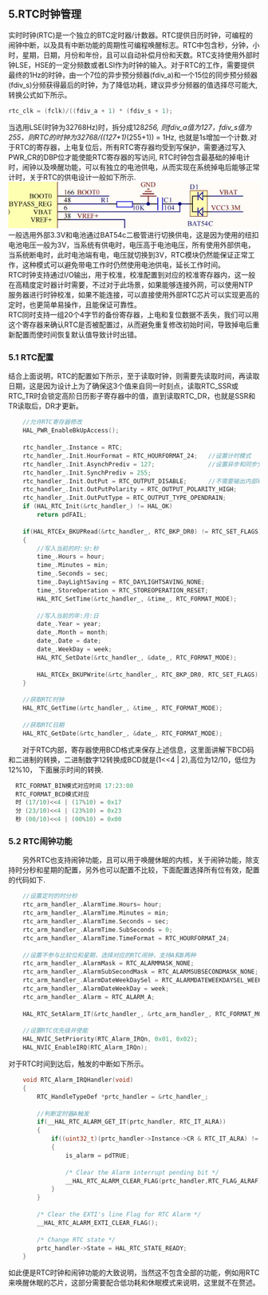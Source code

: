 ## **5.RTC时钟管理**
实时时钟(RTC)是一个独立的BTC定时器/计数器。RTC提供日历时钟，可编程的闹钟中断，以及具有中断功能的周期性可编程唤醒标志。RTC中包含秒，分钟，小时，星期，日期，月份和年份，且可以自动补偿月份和天数。RTC支持使用外部时钟LSE，HSE的一定分频数或者LSI作为时钟的输入。对于RTC的工作，需要提供最终的1Hz的时钟，由一个7位的异步预分频器(fdiv_a)和一个15位的同步预分频器(fdiv_s)分频获得最后的时钟，为了降低功耗，建议异步分频器的值选择尽可能大, 转换公式如下所示。<br />
```c
rtc_clk = (fclk)/((fdiv_a + 1) * (fdiv_s + 1);
```
当选用LSE(时钟为32768Hz)时，拆分成128*256, 则fdiv_a值为127，fdiv_s值为255，则RTC的时钟为32768/((127+1)*(255+1)) = 1Hz, 也就是1s增加一个计数.对于RTC的寄存器，上电复位后，所有RTC寄存器均受到写保护，需要通过写入PWR_CR的DBP位才能使能RTC寄存器的写访问, RTC时钟包含最基础的掉电计时，闹钟以及唤醒功能，可以有独立的电池供电，从而实现在系统掉电后能够正常计时，关于RTC的供电设计一般如下所示.<br />
![image](image/3_RTC.JPG#pic_center)<br />
一般选用外部3.3V和电池通过BAT54c二极管进行切换供电，这是因为使用的纽扣电池电压一般为3V，当系统有供电时，电压高于电池电压，所有使用外部供电，当系统断电时，此时电池端有电，电压就切换到3V，RTC模块仍然能保证正常工作，这种模式可以避免带电工作时仍然使用电池供电，延长工作时间。<br />
RTC时钟支持通过I/O输出，用于校准，校准配置到对应的校准寄存器内，这一般在高精度定时器计时需要，不过对于此场景，如果能够连接外网，可以使用NTP服务器进行时钟校准，如果不能连接，可以直接使用外部RTC芯片可以实现更高的定时，也更简单易操作，且能保证可靠性。<br />
RTC同时支持一组20个4字节的备份寄存器，上电和复位数据不丢失，我们可以用这个寄存器来确认RTC是否被配置过，从而避免重复修改初始时间，导致掉电后重新配置而使时间恢复默认值导致计时出错。<br />

### **5.1 RTC配置**
结合上面说明，RTC的配置如下所示，至于读取时钟，则需要先读取时间，再读取日期，这是因为设计上为了确保这3个值来自同一时刻点，读取RTC_SSR或RTC_TR时会锁定高阶日历影子寄存器中的值，直到读取RTC_DR，也就是SSR和TR读取后，DR才更新。<br />
```c
    //允许RTC寄存器修改
    HAL_PWR_EnableBkUpAccess();

    rtc_handler_.Instance = RTC;
    rtc_handler_.Init.HourFormat = RTC_HOURFORMAT_24;   //设置计时模式
    rtc_handler_.Init.AsynchPrediv = 127;               //设置异步和同步分频，保证时钟为1Hz.
    rtc_handler_.Init.SynchPrediv = 255;
    rtc_handler_.Init.OutPut = RTC_OUTPUT_DISABLE;      //不需要输出内部时钟用于校准，否则使用RTC_AF1进行输出
    rtc_handler_.Init.OutPutPolarity = RTC_OUTPUT_POLARITY_HIGH;
    rtc_handler_.Init.OutPutType = RTC_OUTPUT_TYPE_OPENDRAIN;
    if (HAL_RTC_Init(&rtc_handler_) != HAL_OK)
        return pdFAIL;

    if(HAL_RTCEx_BKUPRead(&rtc_handler_, RTC_BKP_DR0) != RTC_SET_FLAGS)
    {
        //写入当前的时:分:秒
        time_.Hours = hour;
        time_.Minutes = min;
        time_.Seconds = sec;
        time_.DayLightSaving = RTC_DAYLIGHTSAVING_NONE;
        time_.StoreOperation = RTC_STOREOPERATION_RESET;
        HAL_RTC_SetTime(&rtc_handler_, &time_, RTC_FORMAT_MODE);

        //写入当前的年:月:日
        date_.Year = year;
        date_.Month = month;
        date_.Date = date;
        date_.WeekDay = week;
        HAL_RTC_SetDate(&rtc_handler_, &date_, RTC_FORMAT_MODE);

        HAL_RTCEx_BKUPWrite(&rtc_handler_, RTC_BKP_DR0, RTC_SET_FLAGS);
    }

    //获取RTC时钟
    HAL_RTC_GetTime(&rtc_handler_, &time_, RTC_FORMAT_MODE);
    
    //获取RTC日期
    HAL_RTC_GetDate(&rtc_handler_, &date_, RTC_FORMAT_MODE);
```
&emsp;&emsp;对于RTC内部，寄存器使用BCD格式来保存上述信息，这里面讲解下BCD码和二进制的转换，二进制数字12转换成BCD就是(1<<4 | 2),高位为12/10，低位为12%10， 下面展示时间的转换.<br />
```C
  RTC_FORMAT_BIN模式对应时间 17:23:00
  RTC_FORMAT_BCD模式对应 
  时 (17/10)<<4 | (17%10) = 0x17
  分 (23/10)<<4 | (23%10) = 0x23
  秒 (00/10)<<4 | (00%10) = 0x00
```
### **5.2 RTC闹钟功能**
&emsp;&emsp;另外RTC也支持闹钟功能，且可以用于唤醒休眠的内核，关于闹钟功能，除支持时分秒和星期的配置，另外也可以配置不比较，下面配置选择所有位有效，配置的代码如下.<br />
```c
    //设置定时的时分秒
    rtc_arm_handler_.AlarmTime.Hours= hour;  
    rtc_arm_handler_.AlarmTime.Minutes = min; 
    rtc_arm_handler_.AlarmTime.Seconds = sec; 
    rtc_arm_handler_.AlarmTime.SubSeconds = 0;
    rtc_arm_handler_.AlarmTime.TimeFormat = RTC_HOURFORMAT_24;
    
    //设置不参与比较位和星期，选择对应的RTC闹钟，支持A和B两种
    rtc_arm_handler_.AlarmMask = RTC_ALARMMASK_NONE;
    rtc_arm_handler_.AlarmSubSecondMask = RTC_ALARMSUBSECONDMASK_NONE;
    rtc_arm_handler_.AlarmDateWeekDaySel = RTC_ALARMDATEWEEKDAYSEL_WEEKDAY;
    rtc_arm_handler_.AlarmDateWeekDay = week; 
    rtc_arm_handler_.Alarm = RTC_ALARM_A;     
    
    HAL_RTC_SetAlarm_IT(&rtc_handler_, &rtc_arm_handler_, RTC_FORMAT_MODE);
    
    //设置RTC优先级并使能
    HAL_NVIC_SetPriority(RTC_Alarm_IRQn, 0x01, 0x02);
    HAL_NVIC_EnableIRQ(RTC_Alarm_IRQn);
```
对于RTC时间到达后，触发的中断如下所示。
```c
    void RTC_Alarm_IRQHandler(void)
    {
        RTC_HandleTypeDef *prtc_handler = &rtc_handler_;

        //判断定时器A触发
        if(__HAL_RTC_ALARM_GET_IT(prtc_handler, RTC_IT_ALRA))
        {
            if((uint32_t)(prtc_handler->Instance->CR & RTC_IT_ALRA) != (uint32_t)RESET)
            {
                is_alarm = pdTRUE;
                    
                /* Clear the Alarm interrupt pending bit */
                __HAL_RTC_ALARM_CLEAR_FLAG(prtc_handler,RTC_FLAG_ALRAF);
            }
        }

        /* Clear the EXTI's line Flag for RTC Alarm */
        __HAL_RTC_ALARM_EXTI_CLEAR_FLAG();

        /* Change RTC state */
        prtc_handler->State = HAL_RTC_STATE_READY; 
    }
```
如此便是RTC时钟和闹钟功能的大致说明，当然这不包含全部的功能，例如用RTC来唤醒休眠的芯片，这部分需要配合低功耗和休眠模式来说明，这里就不在赘述。
